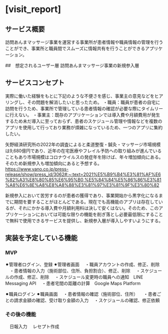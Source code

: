 # [visit_report]

## サービス概要
訪問あんまマッサージ事業を運営する事業所が患者情報や職員情報の管理を行うことができ、事業所と職員間でスムーズに情報共有を行うことができるアプリケーション。

##　想定されるユーザー層
訪問あんまマッサージ事業の新規参入層

## サービスコンセプト
実際に働いた経験をもとに下記のような不便さを感じ、事業主の意見などをヒアリングし、その問題を解消したいと思ったため。
・職員：職員が患者の自宅に訪問を行うため、事業所で管理している患者情報の確認が必要な際にタイムリーに行えない。
・事業主：既存のアプリケーションでは導入費や月額費用が発生するため未だ導入に至っておらず、患者のスケジュール管理や情報などを複数のアプリを使用して行っており業務が煩雑になっているため、一つのアプリに集約したい。

矢野経済研究所の2022年の調査によると柔道整復・鍼灸・マッサージ市場規模は9,680億円であり、近年の在宅医療やフレイル予防への取り組みが進んでいることもあり市場規模はコロナウイルスの発症年を除けば、年々増加傾向にある。そのため新規参入も増加傾向にあると予想する。
https://www.yano.co.jp/press-release/show/press_id/3062#:~:text=2021%E5%B9%B4%E3%81%AF%E6%82%A3%E8%80%85%E6%95%B0,%E5%84%84%E5%86%86%E3%81%A8%E6%8E%A8%E8%A8%88%E3%81%97%E3%81%9F%E3%80%82

新規参入において苦労するのが患者の獲得であり、事業開始から黒字化になるまでに期間を要することがほとんどである。現在でも高機能のアプリは存在しているが、それにかかる導入費や月額利用料は決して安くはない。そのため、このアプリケーションにおいては可能な限りの機能を削ぎ落とし必要最低限にすることで無料で使用できるサービスを提供し、新規参入層が導入しやすいようにする。

## 実装を予定している機能
### MVP
⚫︎管理者ログイン、登録
⚫︎管理者画面
　・職員アカウントの作成、修正、削除
　・患者情報の入力（施術部位、住所、負担割合）、修正、削除
　・スケジュールの作成、修正、削除
　・スケジュール変更時の職員への通知　LINE Messaging API
　・患者宅間の距離の計算　Google Maps Platform

⚫︎職員ログイン
⚫︎職員画面
　・患者情報の確認（施術部位、住所）
　・患者ごとの請求金額の確認、受け取り金額の入力
　・スケジュールの確認、修正依頼

### その後の機能
　日報入力
　レセプト作成